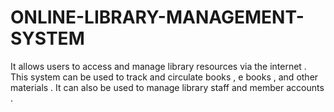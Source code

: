# ONLINE-LIBRARY-MANAGEMENT-SYSTEM

It allows users to access and manage library resources via the internet . This system can be used to track and circulate books , e books , and other materials . It can also be used to manage library staff and member accounts .
